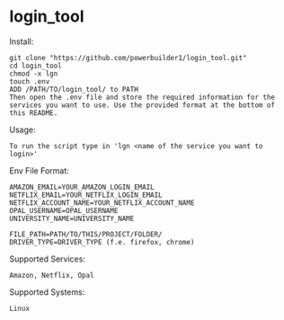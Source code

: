 # login_tool

Install:

	git clone "https://github.com/powerbuilder1/login_tool.git"
	cd login_tool
	chmod -x lgn
	touch .env
  	ADD /PATH/TO/login_tool/ to PATH
  	Then open the .env file and store the required information for the services you want to use. Use the provided format at the bottom of this README.

Usage:

  	To run the script type in 'lgn <name of the service you want to login>'

Env File Format:

  	AMAZON_EMAIL=YOUR_AMAZON_LOGIN_EMAIL
  	NETFLIX_EMAIL=YOUR_NETFLIX_LOGIN_EMAIL
  	NETFLIX_ACCOUNT_NAME=YOUR_NETFLIX_ACCOUNT_NAME
  	OPAL_USERNAME=OPAL_USERNAME
  	UNIVERSITY_NAME=UNIVERSITY_NAME
  
  	FILE_PATH=PATH/TO/THIS/PROJECT/FOLDER/
  	DRIVER_TYPE=DRIVER_TYPE (f.e. firefox, chrome)

Supported Services:
	
	Amazon, Netflix, Opal

Supported Systems:

	Linux
